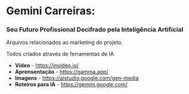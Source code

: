 # Gemini Carreiras: 
### Seu Futuro Profissional Decifrado pela Inteligência Artificial 

Arquivos relacionados ao marketing do projeto.

Todos criados através de ferramentas de IA
  * **Vídeo** - https://invideo.io/
  * **Aprensentação** - https://gamma.app/
  * **Imagens** - https://aistudio.google.com/gen-media
  * **Roteiros para IA** - https://gemini.google.com/

